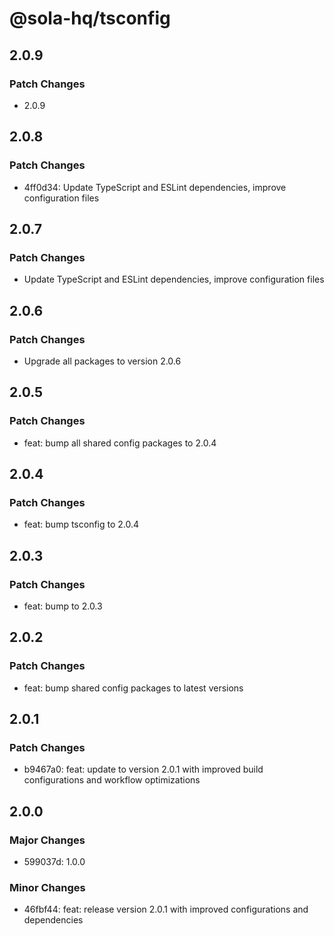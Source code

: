 # @sola-hq/tsconfig

## 2.0.9

### Patch Changes

- 2.0.9

## 2.0.8

### Patch Changes

- 4ff0d34: Update TypeScript and ESLint dependencies, improve configuration files

## 2.0.7

### Patch Changes

- Update TypeScript and ESLint dependencies, improve configuration files

## 2.0.6

### Patch Changes

- Upgrade all packages to version 2.0.6

## 2.0.5

### Patch Changes

- feat: bump all shared config packages to 2.0.4

## 2.0.4

### Patch Changes

- feat: bump tsconfig to 2.0.4

## 2.0.3

### Patch Changes

- feat: bump to 2.0.3

## 2.0.2

### Patch Changes

- feat: bump shared config packages to latest versions

## 2.0.1

### Patch Changes

- b9467a0: feat: update to version 2.0.1 with improved build configurations and workflow
  optimizations

## 2.0.0

### Major Changes

- 599037d: 1.0.0

### Minor Changes

- 46fbf44: feat: release version 2.0.1 with improved configurations and dependencies

